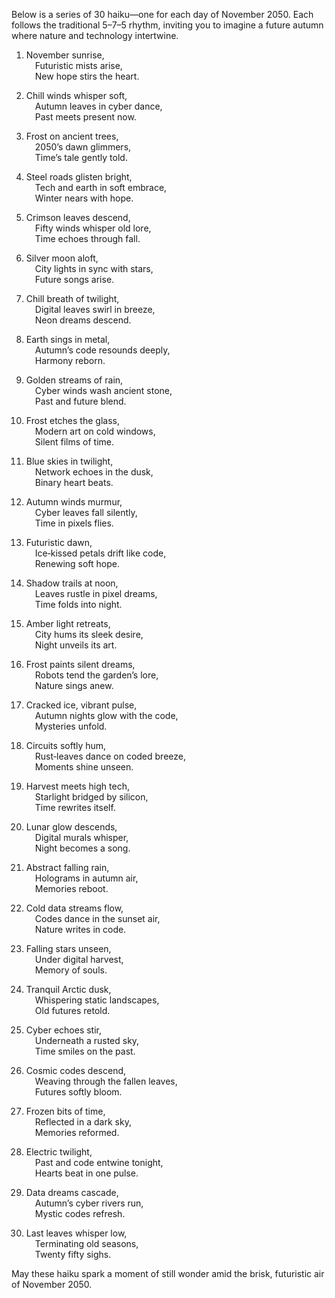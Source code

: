 Below is a series of 30 haiku—one for each day of November 2050. Each follows the traditional 5–7–5 rhythm, inviting you to imagine a future autumn where nature and technology intertwine.

1. November sunrise,  
 Futuristic mists arise,  
 New hope stirs the heart.

2. Chill winds whisper soft,  
 Autumn leaves in cyber dance,  
 Past meets present now.

3. Frost on ancient trees,  
 2050’s dawn glimmers,  
 Time’s tale gently told.

4. Steel roads glisten bright,  
 Tech and earth in soft embrace,  
 Winter nears with hope.

5. Crimson leaves descend,  
 Fifty winds whisper old lore,  
 Time echoes through fall.

6. Silver moon aloft,  
 City lights in sync with stars,  
 Future songs arise.

7. Chill breath of twilight,  
 Digital leaves swirl in breeze,  
 Neon dreams descend.

8. Earth sings in metal,  
 Autumn’s code resounds deeply,  
 Harmony reborn.

9. Golden streams of rain,  
 Cyber winds wash ancient stone,  
 Past and future blend.

10. Frost etches the glass,  
 Modern art on cold windows,  
 Silent films of time.

11. Blue skies in twilight,  
 Network echoes in the dusk,  
 Binary heart beats.

12. Autumn winds murmur,  
 Cyber leaves fall silently,  
 Time in pixels flies.

13. Futuristic dawn,  
 Ice‐kissed petals drift like code,  
 Renewing soft hope.

14. Shadow trails at noon,  
 Leaves rustle in pixel dreams,  
 Time folds into night.

15. Amber light retreats,  
 City hums its sleek desire,  
 Night unveils its art.

16. Frost paints silent dreams,  
 Robots tend the garden’s lore,  
 Nature sings anew.

17. Cracked ice, vibrant pulse,  
 Autumn nights glow with the code,  
 Mysteries unfold.

18. Circuits softly hum,  
 Rust‐leaves dance on coded breeze,  
 Moments shine unseen.

19. Harvest meets high tech,  
 Starlight bridged by silicon,  
 Time rewrites itself.

20. Lunar glow descends,  
 Digital murals whisper,  
 Night becomes a song.

21. Abstract falling rain,  
 Holograms in autumn air,  
 Memories reboot.

22. Cold data streams flow,  
 Codes dance in the sunset air,  
 Nature writes in code.

23. Falling stars unseen,  
 Under digital harvest,  
 Memory of souls.

24. Tranquil Arctic dusk,  
 Whispering static landscapes,  
 Old futures retold.

25. Cyber echoes stir,  
 Underneath a rusted sky,  
 Time smiles on the past.

26. Cosmic codes descend,  
 Weaving through the fallen leaves,  
 Futures softly bloom.

27. Frozen bits of time,  
 Reflected in a dark sky,  
 Memories reformed.

28. Electric twilight,  
 Past and code entwine tonight,  
 Hearts beat in one pulse.

29. Data dreams cascade,  
 Autumn’s cyber rivers run,  
 Mystic codes refresh.

30. Last leaves whisper low,  
 Terminating old seasons,  
 Twenty fifty sighs.

May these haiku spark a moment of still wonder amid the brisk, futuristic air of November 2050.
